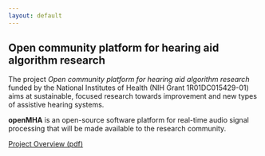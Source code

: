 ```yaml
---
layout: default
---
```


## Open community platform for hearing aid algorithm research

The project *Open community platform for hearing aid algorithm research* funded by the National Institutes of Health (NIH Grant 1R01DC015429-01) aims at sustainable, focused research towards improvement and new types of assistive hearing systems. 

**openMHA** is an open-source software platform for real-time audio signal processing that will be made available to the research community.


[Project Overview (pdf)](./docs/ProjectOverview.pdf)




